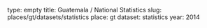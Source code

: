 type: empty
title: Guatemala / National Statistics
slug: places/gt/datasets/statistics
place: gt
dataset: statistics
year: 2014
